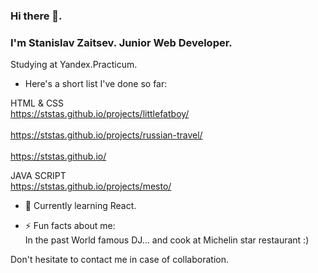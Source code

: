 ### Hi there 👋. 
### I'm Stanislav Zaitsev. Junior Web Developer.

Studying at Yandex.Practicum.

 - Here's a short list I've done so far:

HTML & CSS<br>
https://ststas.github.io/projects/littlefatboy/</br><br>https://ststas.github.io/projects/russian-travel/</br><br>https://ststas.github.io/</br>

JAVA SCRIPT<br>https://ststas.github.io/projects/mesto/</br>

- 🌱 Currently learning React.

- ⚡ Fun facts about me: <br>In the past World famous DJ... and cook at Michelin star restaurant :)</br>

Don't hesitate to contact me in case of collaboration.
<!--
**ststas/ststas** is a ✨ _special_ ✨ repository because its `README.md` (this file) appears on your GitHub profile.

Here are some ideas to get you started:

- 🔭 I’m currently working on ...
- 🌱 I’m currently learning ...
- 👯 I’m looking to collaborate on ...
- 🤔 I’m looking for help with ...
- 💬 Ask me about ...
- 📫 How to reach me: ...
- 😄 Pronouns: ...
- ⚡ Fun fact: ...
-->
